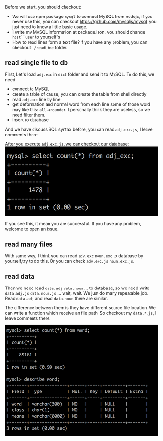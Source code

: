Before we start, you should checkout:
- We will use npm package `mysql` to connect MySQL from nodejs, if you never use this, you can checkout https://github.com/mysqljs/mysql, you just need to know a little basic usage.
- I write my MySQL information at package.json, you should change `host``user` to yourself's
- How to read lines form a text file? 
  If you have any problem, you can checkout `./readLine` folder.

## read single file to db
First, Let's load `adj.exc` in `dict` folder and send it to MySQL. To do this, we need:
- connect to MySQL 
- create a table
  of cause, you can create the table from shell directly
- read `adj.exc` line by line
- get deformation and normal word from each line
  some of those word may like this: `all-arounder`. 
  I personally think they are useless, so we need filter them.
- insert to database

And we have discuss SQL syntax before, you can read `adj.exe.js`, I leave comments there.

After you execute `adj.exc.js`, we can checkout our database:
![](./img/adj_exc.png)

If you see this, it mean you are successful. If you have any problem, welcome to open an issue.

## read many files
With same way, I think you can read `adv.exc` `noun.exc` to database by yourself,try to do this. Or you can check `adv.exc.js` `noun.exc.js`.

## read data
Then we need read `data.adj` `data.noun` ... to database, so we need write `data.adj.js` `data.noun.js` ... wait, wait. We just do many repeatable job. Read `data.adj` and read `data.noun` there are similar.

The difference between them is they have different source file location. We can write a function which receive an file path. So checkout my `data.*.js`, I leave comments there.

![](./img/word.png)
